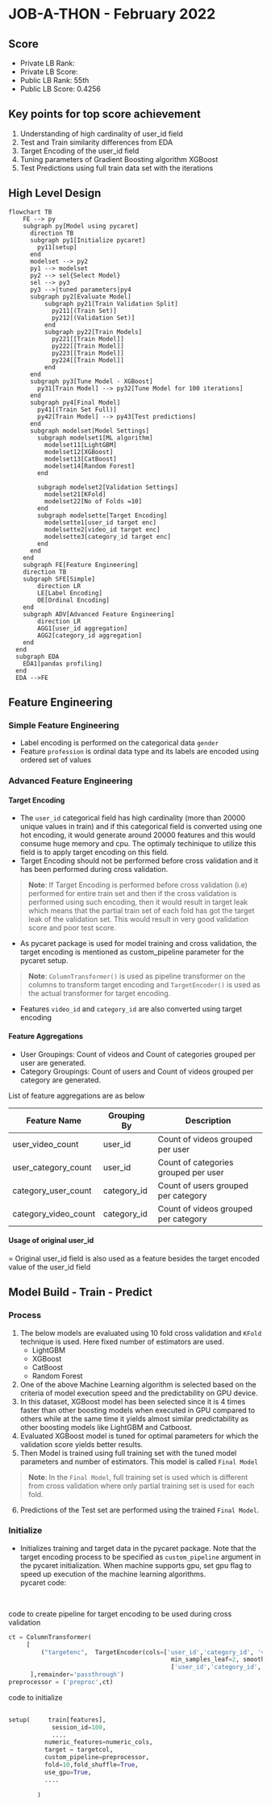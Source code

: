 # JOB-A-THON - February 2022
## Score
- Private LB Rank:  
- Private LB Score:  
- Public LB Rank: 55th
- Public LB Score:  0.4256

## Key points for top score achievement

1. Understanding of high cardinality of user_id field
2. Test and Train similarity differences from EDA
3. Target Encoding of the user_id field
4. Tuning parameters of Gradient Boosting algorithm XGBoost
5. Test Predictions using full train data set with the iterations 

## High Level Design
```mermaid
flowchart TB
    FE --> py
    subgraph py[Model using pycaret]
      direction TB
      subgraph py1[Initialize pycaret]
        py11[setup]
      end
      modelset --> py2
      py1 --> modelset
      py2 --> sel{Select Model}
      sel --> py3
      py3 -->|tuned parameters|py4
      subgraph py2[Evaluate Model]
          subgraph py21[Train Validation Split]
            py211[(Train Set)]
            py212[(Validation Set)]
          end
          subgraph py22[Train Models]
            py221[[Train Model]]
            py222[[Train Model]]
            py223[[Train Model]]
            py224[[Train Model]]
          end
      end
      subgraph py3[Tune Model - XGBoost]
        py31[Train Model] --> py32[Tune Model for 100 iterations]
      end    
      subgraph py4[Final Model]
        py41[(Train Set Full)]
        py42[Train Model] --> py43[Test predictions]
      end       
      subgraph modelset[Model Settings]
        subgraph modelset1[ML algorithm]
          modelset11[LightGBM]
          modelset12[XGBoost]
          modelset13[CatBoost]
          modelset14[Random Forest]
        end

        subgraph modelset2[Validation Settings]
          modelset21[KFold]
          modelset22[No of Folds =10]
        end
        subgraph modelsette[Target Encoding]
          modelsette1[user_id target enc]
          modelsette2[video_id target enc]
          modelsette3[category_id target enc]
        end
      end
    end
    subgraph FE[Feature Engineering]
    direction TB
    subgraph SFE[Simple]
        direction LR
        LE[Label Encoding]
        OE[Ordinal Encoding]
    end
    subgraph ADV[Advanced Feature Engineering]
        direction LR
        AGG1[user_id aggregation]
        AGG2[category_id aggregation]
    end
  end
  subgraph EDA
    EDA1[pandas profiling]
  end
  EDA -->FE 
````

## Feature Engineering

### Simple Feature Engineering

- Label encoding is performed on the categorical data `gender`
- Feature `profession` is ordinal data type and its labels are encoded using ordered set of values

### Advanced Feature Engineering

#### Target Encoding
- The `user_id` categorical field has high cardinality (more than 20000 unique values in train) and if this categorical field is converted using one hot encoding, it would generate around 20000 features and this would consume huge memory and cpu. The optimaly techinique to utilize this field is to apply target encoding on this field.
- Target Encoding should not be performed before cross validation and it has been performed during cross validation.
> **Note**: If Target Encoding is performed before cross validation (i.e) performed for entire train set and then if the cross validation is performed using such encoding, then it would result in target leak which means that the partial train set of each fold has got the target leak of the validation set. This would result in very good validation score and poor test score.
- As pycaret package is used for model training and cross validation, the target encoding is mentioned as custom_pipeline parameter for the pycaret setup.
> **Note**: `ColumnTransformer()` is used as pipeline transformer on the columns to transform target encoding and `TargetEncoder()` is used as the actual transformer for target encoding.
- Features `video_id` and `category_id` are also converted using target encoding

#### Feature Aggregations

- User Groupings: Count of videos and Count of categories grouped per user are generated. 
- Category Groupings: Count of users and Count of videos grouped per category are generated. 

List of feature aggregations are as below

| Feature Name |  Grouping By | Description
|----------------------|-------------------------------|-------------------------------|
| user_video_count   | user_id | Count of videos grouped per user
| user_category_count      | user_id |Count of categories grouped per user
| category_user_count      | category_id |Count of users grouped per category
| category_video_count      | category_id |Count of videos grouped per category

#### Usage of original user_id

= Original user_id field is also used as a feature besides the target encoded value of the user_id field

## Model Build - Train - Predict

### Process

1. The below models are evaluated using 10 fold cross validation and `KFold` technique is used. Here fixed number of estimators are used.
    - LightGBM
    - XGBoost
    - CatBoost
    - Random Forest     
2. One of the above Machine Learning algorithm is selected based on the criteria of model execution speed and the predictability on GPU device.
3. In this dataset, XGBoost model has been selected since it is 4 times faster than other boosting models when executed in GPU compared to others while at the same time it yields almost similar predictability as other boosting models like LightGBM and Catboost.
4. Evaluated XGBoost model is tuned for optimal parameters for which the validation score yields better results.
5. Then Model is trained using full training set with the tuned model parameters and number of estimators. This model is called `Final Model`
> **Note**: In the `Final Model`, full training set is used which is different from cross validation where only partial training set is used for each fold.
6. Predictions of the Test set are performed using the trained `Final Model`.

### Initialize
  - Initializes training and target data in the pycaret package. Note that the target encoding process to be specified as `custom_pipeline` argument in the pycaret initialization. When machine supports gpu, set gpu flag to speed up execution of the machine learning algorithms. <br>
pycaret code:<br>
<br>

code to create pipeline for target encoding to be used during cross validation<br>
```python
ct = ColumnTransformer(
     [
         ("targetenc",  TargetEncoder(cols=['user_id','category_id', 'video_id'],
                                             min_samples_leaf=2, smoothing=0.1) , 
                                             ['user_id','category_id', 'video_id']),
      ],remainder='passthrough')
preprocessor = ('preproc',ct)  
```

code to initialize
```python
  
setup(     train[features], 
            session_id=100,
            ....
          numeric_features=numeric_cols,
          target = targetcol,
          custom_pipeline=preprocessor,
          fold=10,fold_shuffle=True,
          use_gpu=True,
          ....
          
        )
```







